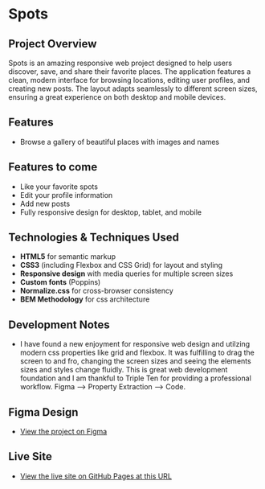 # Spots

## Project Overview

Spots is an amazing responsive web project designed to help users discover, save, and share their favorite places. The application features a clean, modern interface for browsing locations, editing user profiles, and creating new posts. The layout adapts seamlessly to different screen sizes, ensuring a great experience on both desktop and mobile devices.

## Features

- Browse a gallery of beautiful places with images and names

## Features to come

- Like your favorite spots
- Edit your profile information
- Add new posts
- Fully responsive design for desktop, tablet, and mobile

## Technologies & Techniques Used

- **HTML5** for semantic markup
- **CSS3** (including Flexbox and CSS Grid) for layout and styling
- **Responsive design** with media queries for multiple screen sizes
- **Custom fonts** (Poppins)
- **Normalize.css** for cross-browser consistency
- **BEM Methodology** for css architecture

## Development Notes

- I have found a new enjoyment for responsive web design and utilzing modern css properties like grid and flexbox. It was fulfilling to drag the screen to and fro, changing the screen sizes and seeing the elements sizes and styles change fluidly. This is great web development foundation and I am thankful to Triple Ten for providing a professional workflow. Figma
  --> Property Extraction --> Code.

## Figma Design

- [View the project on Figma](https://www.figma.com/file/BBNm2bC3lj8QQMHlnqRsga/Sprint-3-Project-%E2%80%94-Spots?type=design&node-id=2%3A60&mode=design&t=afgNFybdorZO6cQo-1)

## Live Site

- [View the live site on GitHub Pages at this URL](https://abelon22.github.io/se_project_spots/)
